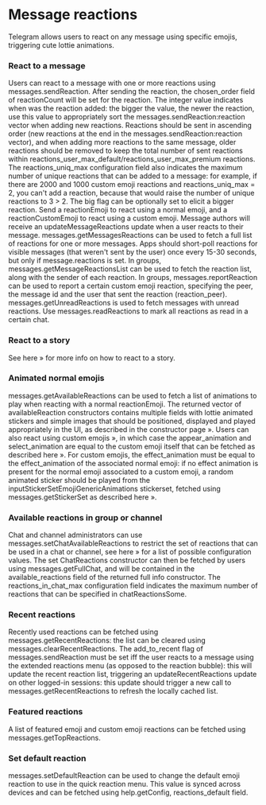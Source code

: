 # Message reactions
Telegram allows users to react on any message using specific emojis, triggering cute lottie animations.
### React to a message
Users can react to a message with one or more reactions using messages.sendReaction.
After sending the reaction, the chosen_order field of reactionCount will be set for the reaction. The integer value indicates when was the reaction added: the bigger the value, the newer the reaction, use this value to appropriately sort the messages.sendReaction:reaction vector when adding new reactions.
Reactions should be sent in ascending order (new reactions at the end in the messages.sendReaction:reaction vector), and when adding more reactions to the same message, older reactions should be removed to keep the total number of sent reactions within reactions_user_max_default/reactions_user_max_premium reactions.
The reactions_uniq_max configuration field also indicates the maximum number of unique reactions that can be added to a message: for example, if there are 2000  and 1000 custom emoji  reactions and reactions_uniq_max = 2, you can't add a  reaction, because that would raise the number of unique reactions to 3 > 2.
The big flag can be optionally set to elicit a bigger reaction.
Send a reactionEmoji to react using a normal emoji, and a reactionCustomEmoji to react using a custom emoji.
Message authors will receive an updateMessageReactions update when a user reacts to their message.
messages.getMessagesReactions can be used to fetch a full list of reactions for one or more messages.
Apps should short-poll reactions for visible messages (that weren't sent by the user) once every 15-30 seconds, but only if message.reactions is set.
In groups, messages.getMessageReactionsList can be used to fetch the reaction list, along with the sender of each reaction.
In groups, messages.reportReaction can be used to report a certain custom emoji reaction, specifying the peer, the message id and the user that sent the reaction (reaction_peer).
messages.getUnreadReactions is used to fetch messages with unread reactions.
Use messages.readReactions to mark all reactions as read in a certain chat.
### React to a story
See here » for more info on how to react to a story.
### Animated normal emojis
messages.getAvailableReactions can be used to fetch a list of animations to play when reacting with a normal reactionEmoji.
The returned vector of availableReaction constructors contains multiple fields with lottie animated stickers and simple images that should be positioned, displayed and played appropriately in the UI, as described in the constructor page ».
Users can also react using custom emojis », in which case the appear_animation and select_animation are equal to the custom emoji itself that can be fetched as described here ».
For custom emojis, the effect_animation must be equal to the effect_animation of the associated normal emoji: if no effect animation is present for the normal emoji associated to a custom emoji, a random animated sticker should be played from the inputStickerSetEmojiGenericAnimations stickerset, fetched using messages.getStickerSet as described here ».
### Available reactions in group or channel
Chat and channel administrators can use messages.setChatAvailableReactions to restrict the set of reactions that can be used in a chat or channel, see here » for a list of possible configuration values.
The set ChatReactions constructor can then be fetched by users using messages.getFullChat, and will be contained in the available_reactions field of the returned full info constructor.
The reactions_in_chat_max configuration field indicates the maximum number of reactions that can be specified in chatReactionsSome.
### Recent reactions
Recently used reactions can be fetched using messages.getRecentReactions: the list can be cleared using messages.clearRecentReactions.
The add_to_recent flag of messages.sendReaction must be set iff the user reacts to a message using the extended reactions menu (as opposed to the reaction bubble): this will update the recent reaction list, triggering an updateRecentReactions update on other logged-in sessions: this update should trigger a new call to messages.getRecentReactions to refresh the locally cached list.
### Featured reactions
A list of featured emoji and custom emoji reactions can be fetched using messages.getTopReactions.
### Set default reaction
messages.setDefaultReaction can be used to change the default emoji reaction to use in the quick reaction menu.
This value is synced across devices and can be fetched using help.getConfig, reactions_default field.
